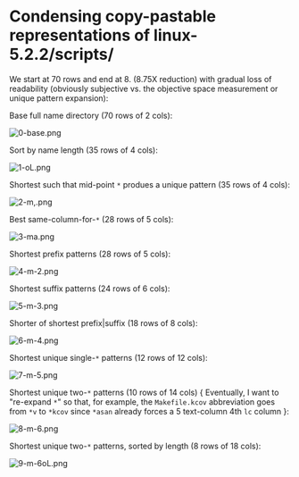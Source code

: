 Condensing copy-pastable representations of linux-5.2.2/scripts/
================================================================

We start at 70 rows and end at 8. (8.75X reduction) with gradual loss of
readability (obviously subjective vs. the objective space measurement or
unique pattern expansion):

Base full name directory (70 rows of 2 cols):

![0-base.png](https://raw.githubusercontent.com/c-blake/lc/master/screenshots/src-linux-script/0-base.png)

Sort by name length (35 rows of 4 cols):

![1-oL.png](https://raw.githubusercontent.com/c-blake/lc/master/screenshots/src-linux-script/1-oL.png)

Shortest such that mid-point `*` produes a unique pattern (35 rows of 4 cols):

![2-m,.png](https://raw.githubusercontent.com/c-blake/lc/master/screenshots/src-linux-script/2-m,.png)

Best same-column-for-`*` (28 rows of 5 cols):

![3-ma.png](https://raw.githubusercontent.com/c-blake/lc/master/screenshots/src-linux-script/3-ma.png)

Shortest prefix patterns (28 rows of 5 cols):

![4-m-2.png](https://raw.githubusercontent.com/c-blake/lc/master/screenshots/src-linux-script/4-m-2.png)

Shortest suffix patterns (24 rows of 6 cols):

![5-m-3.png](https://raw.githubusercontent.com/c-blake/lc/master/screenshots/src-linux-script/5-m-3.png)

Shorter of shortest prefix|suffix (18 rows of 8 cols):

![6-m-4.png](https://raw.githubusercontent.com/c-blake/lc/master/screenshots/src-linux-script/6-m-4.png)

Shortest unique single-`*` patterns (12 rows of 12 cols):

![7-m-5.png](https://raw.githubusercontent.com/c-blake/lc/master/screenshots/src-linux-script/7-m-5.png)

Shortest unique two-`*` patterns (10 rows of 14 cols) { Eventually, I want to
"re-expand `*`" so that, for example, the `Makefile.kcov` abbreviation goes from
`*v` to `*kcov` since `*asan` already forces a 5 text-column 4th `lc` column }:

![8-m-6.png](https://raw.githubusercontent.com/c-blake/lc/master/screenshots/src-linux-script/8-m-6.png)

Shortest unique two-`*` patterns, sorted by length (8 rows of 18 cols):

![9-m-6oL.png](https://raw.githubusercontent.com/c-blake/lc/master/screenshots/src-linux-script/9-m-6oL.png)
